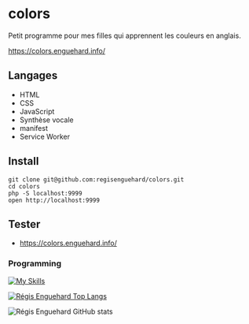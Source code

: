 # colors

Petit programme pour mes filles qui apprennent les couleurs en anglais.

https://colors.enguehard.info/

## Langages

* HTML
* CSS
* JavaScript
* Synthèse vocale
* manifest
* Service Worker

## Install

```
git clone git@github.com:regisenguehard/colors.git
cd colors
php -S localhost:9999
open http://localhost:9999
```

## Tester

* https://colors.enguehard.info/


### Programming

[![My Skills](https://skillicons.dev/icons?i=vscode,php,laravel,js,jquery,nodejs,vue,wordpress,mysql,html,bootstrap,sass,css,linux,bash,git,ps,figma)](https://skillicons.dev)

[![Régis Enguehard Top Langs](https://github-readme-stats.vercel.app/api/top-langs/?username=regisenguehard&layout=compact&langs_count=10)](https://github.com/regisenguehard)

![Régis Enguehard GitHub stats](https://github-readme-stats.vercel.app/api?username=regisenguehard&show_icons=true&theme=radical)
